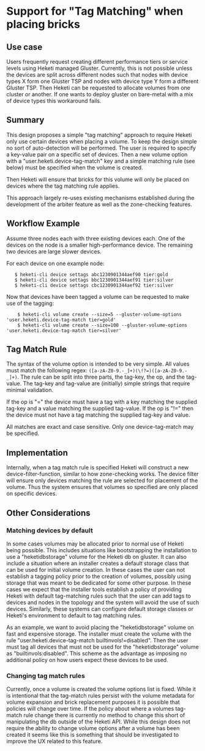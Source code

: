 
# Support for "Tag Matching" when placing bricks


## Use case

Users frequently request creating different performance tiers or service
levels using Heketi managed Gluster. Currently, this is not possible
unless the devices are split across different nodes such that nodes with
device types X form one Gluster TSP and nodes with device type Y form
a different Gluster TSP. Then Heketi can be requested to allocate volumes
from one cluster or another. If one wants to deploy gluster on bare-metal
with a mix of device types this workaround fails.

## Summary

This design proposes a simple "tag matching" approach to require Heketi
only use certain devices when placing a volume. To keep the design simple
no sort of auto-detection will be performed. The user is required to
specify a key-value pair on a specific set of devices. Then a new
volume option with a "user.heketi.device-tag-match" key and a simple matching
rule (see below) must be specified when the volume is created.

Then Heketi will ensure that bricks for this volume will only be
placed on devices where the tag matching rule applies.

This approach largely re-uses existing mechanisms established during the
development of the arbiter feature as well as the zone-checking
features.

## Workflow Example

Assume three nodes each with three existing devices each. One of the
devices on the node is a smaller high-performance device. The
remaining two devices are large slower devices.

For each device on one example node:
```
   $ heketi-cli device settags abc1230901344aef90 tier:gold
   $ heketi-cli device settags bbc1230901344aef91 tier:silver
   $ heketi-cli device settags cbc1230901344aef92 tier:silver
```

Now that devices have been tagged a volume can be requested to
make use of the tagging:
```
    $ heketi-cli volume create --size=5 --gluster-volume-options 'user.heketi.device-tag-match tier=gold'
    $ heketi-cli volume create --size=100 --gluster-volume-options 'user.heketi.device-tag-match tier=silver'
```

## Tag Match Rule

The syntax of the volume option is intended to be very simple. All values
must match the following regex: `([a-zA-Z0-9.-_]+)(\!?=)([a-zA-Z0-9.-_]+)`.
The rule can be split into three parts, the tag-key, the op, and the tag-value.
The tag-key and tag-value are (initially) simple strings that require
minimal validation.

If the op is "=" the device must have a tag with a key matching the supplied
tag-key and a value matching the supplied tag-value. If the op is "!=" then
the device must not have a tag matching the supplied tag-key and value.

All matches are exact and case sensitive. Only one device-tag-match may be
specified.


## Implementation

Internally, when a tag match rule is specified Heketi will construct a new
device-filter-function, similar to how zone-checking works. The device filter
will ensure only devices matching the rule are selected for placement of
the volume. Thus the system ensures that volumes so specified are only
placed on specific devices.


## Other Considerations

### Matching devices by default

In some cases volumes may be allocated prior to normal use of Heketi being
possible. This includes situations like bootstrapping the installation to
use a "heketidbstorage" volume for the Heketi db on gluster. It can also
include a situation where an installer creates a default storage class that
can be used for initial volume creation. In these cases the user can not
establish a tagging policy prior to the creation of volumes, possibly using
storage that was meant to be dedicated for some other purpose.
In these cases we expect that the installer tools establish a policy of
providing Heketi with default tag-matching rules such that the user can
add tags to devices and nodes in the topology and the system will avoid
the use of such devices. Similarly, these systems can configure default
storage classes or Heketi's environment to default to tag matching rules.

As an example, we want to avoid placing the "heketidbstorage" volume on
fast and expensive storage. The installer must create the volume with the
rule "user.heketi.device-tag-match builtinvols!=disabled". Then the
user must tag all devices that must not be used for the "heketidbstorage"
volume as "builtinvols:disabled". This scheme as the advantage as imposing
no additional policy on how users expect these devices to be used.


### Changing tag match rules

Currently, once a volume is created the volume options list is fixed. While
it is intentional that the tag-match rules persist with the volume metadata
for volume expansion and brick replacement purposes it is possible that
policies will change over time. If the policy about where a volumes tag-match
rule change there is currently no method to change this short of manipulating
the db outside of the Heketi API. While this design does not require the
ability to change volume options after a volume has been created it seems
like this is something that should be investigated to improve the UX
related to this feature.
